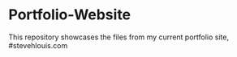 # Portfolio-Website
This repository showcases the files from my current portfolio site, #stevehlouis.com
